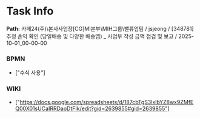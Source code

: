 # Task Info

**Path:** 카페24(주)\본사사업장\[CG]MI본부\MIH그룹\밸류업팀 / jsjeong / [348781] 추정 손익 확인 (당일배송 및 다양한 배송앱) _ 사업부 작성 금액 점검 및 보고 / 2025-10-01_00-00-00

### BPMN
- ["수식 사용"]

### WIKI
- ["https://docs.google.com/spreadsheets/d/187cbTgS3lxIbYZ8wx9ZMfEQ00X01sUCaIRRDaoDtFIk/edit?gid=2639855#gid=2639855"]

